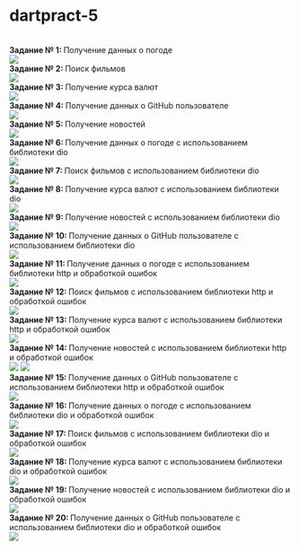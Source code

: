 # dartpract-5
<br><strong>Задание № 1: </strong>Получение данных о погоде</br>
![](https://github.com/kvaskvasych/dartpract-5/raw/main/practdart5/1.jpg)
<br><strong>Задание № 2: </strong>Поиск фильмов </br>
![](https://github.com/kvaskvasych/dartpract-5/raw/main/practdart5/2.jpg)
<br><strong>Задание № 3: </strong>Получение курса валют</br>
![](https://github.com/kvaskvasych/dartpract-5/raw/main/practdart5/3.jpg)
<br><strong>Задание № 4: </strong>Получение данных о GitHub пользователе</br>
![](https://github.com/kvaskvasych/dartpract-5/raw/main/practdart5/4.jpg)
<br><strong>Задание № 5: </strong>Получение новостей</br>
![](https://github.com/kvaskvasych/dartpract-5/raw/main/practdart5/5.jpg)
<br><strong>Задание № 6: </strong>Получение данных о погоде с использованием библиотеки dio</br>
![](https://github.com/kvaskvasych/dartpract-5/raw/main/practdart5/6.jpg)
<br><strong>Задание № 7: </strong>Поиск фильмов с использованием библиотеки dio</br>
![](https://github.com/kvaskvasych/dartpract-5/raw/main/practdart5/7.jpg)
<br><strong>Задание № 8: </strong>Получение курса валют с использованием библиотеки dio</br>
![](https://github.com/kvaskvasych/dartpract-5/raw/main/practdart5/8.jpg)
<br><strong>Задание № 9: </strong>Получение новостей с использованием библиотеки dio</br>
![](https://github.com/kvaskvasych/dartpract-5/raw/main/practdart5/9.jpg)
<br><strong>Задание № 10: </strong>Получение данных о GitHub пользователе с использованием библиотеки dio</br>
![](https://github.com/kvaskvasych/dartpract-5/raw/main/practdart5/10.jpg)
<br><strong>Задание № 11: </strong>Получение данных о погоде с использованием библиотеки http и обработкой ошибок</br>
![](https://github.com/kvaskvasych/dartpract-5/raw/main/practdart5/11.jpg)
<br><strong>Задание № 12: </strong>Поиск фильмов с использованием библиотеки http и обработкой ошибок</br>
![](https://github.com/kvaskvasych/dartpract-5/raw/main/practdart5/12.jpg)
<br><strong>Задание № 13: </strong> Получение курса валют с использованием библиотеки http и обработкой ошибок</br>
![](https://github.com/kvaskvasych/dartpract-5/raw/main/practdart5/13.jpg)
<br><strong>Задание № 14: </strong>Получение новостей с использованием библиотеки http и обработкой ошибок</br>
![](https://github.com/kvaskvasych/dartpract-5/raw/main/practdart5/14.1.jpg)
![](https://github.com/kvaskvasych/dartpract-5/raw/main/practdart5/14.2.jpg)
<br><strong>Задание № 15: </strong>Получение данных о GitHub пользователе с использованием библиотеки http и обработкой ошибок</br>
![](https://github.com/kvaskvasych/dartpract-5/raw/main/practdart5/15.jpg)
<br><strong>Задание № 16: </strong>Получение данных о погоде с использованием библиотеки dio и обработкой ошибок</br>
![](https://github.com/kvaskvasych/dartpract-5/raw/main/practdart5/16.jpg)
<br><strong>Задание № 17: </strong>Поиск фильмов с использованием библиотеки dio и обработкой ошибок</br>
![](https://github.com/kvaskvasych/dartpract-5/raw/main/practdart5/17.jpg)
<br><strong>Задание № 18: </strong>Получение курса валют с использованием библиотеки dio и обработкой ошибок</br>
![](https://github.com/kvaskvasych/dartpract-5/raw/main/practdart5/18.jpg)
<br><strong>Задание № 19: </strong>Получение новостей с использованием библиотеки dio и обработкой ошибок</br>
![](https://github.com/kvaskvasych/dartpract-5/raw/main/practdart5/19.jpg)
<br><strong>Задание № 20: </strong>Получение данных о GitHub пользователе с использованием библиотеки dio и обработкой ошибок</br>
![](https://github.com/kvaskvasych/dartpract-5/raw/main/practdart5/20.jpg)
